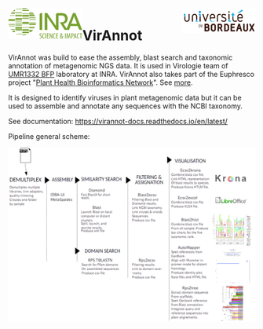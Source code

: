 <img src="docs/source/INRA_logo.jpg" style="width: 30%;" align="left"/>
<img src="docs/source/ubx-logo.png" style="width: 30%;" align="right"/>

# VirAnnot

VirAnnot was build to ease the assembly, blast search and taxonomic annotation of metagenomic NGS data. It is used in Virologie team of [UMR1332 BFP](http://www6.bordeaux-aquitaine.inra.fr/bfp) laboratory at INRA.
VirAnnot also takes part of the Euphresco project "[Plant Health Bioinformatics Network](https://doi.org/10.5281/zenodo.3245830)". See [more](https://gitlab.com/ahaegeman/phbn-wp2-training).

It is designed to identify viruses in plant metagenomic data but it can be used to assemble and annotate any sequences with the NCBI taxonomy.


See documentation:
https://virannot-docs.readthedocs.io/en/latest/

Pipeline general scheme:

![scheme](docs/source/dia-intro.png)
